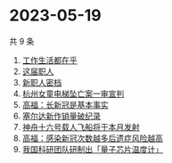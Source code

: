 # 2023-05-19

共 9 条

<!-- BEGIN ZHIHUSEARCH -->
<!-- 最后更新时间 Fri May 19 2023 05:10:08 GMT+0800 (China Standard Time) -->
1. [工作生活都在乎 ](https://www.zhihu.com/search?q=工作生活都在乎%20)
1. [这届职人 ](https://www.zhihu.com/search?q=这届职人%20)
1. [新职人密档](https://www.zhihu.com/search?q=新职人密档)
1. [杭州女童电梯坠亡案一审宣判](https://www.zhihu.com/search?q=杭州女童电梯坠亡案一审宣判)
1. [高福：长新冠是基本事实](https://www.zhihu.com/search?q=高福：长新冠是基本事实)
1. [塞尔达新作销量破纪录](https://www.zhihu.com/search?q=塞尔达新作销量破纪录)
1. [神舟十六号载人飞船将于本月发射](https://www.zhihu.com/search?q=神舟十六号载人飞船将于本月发射)
1. [高福：感染新冠次数越多后遗症风险越高](https://www.zhihu.com/search?q=高福：感染新冠次数越多后遗症风险越高)
1. [我国科研团队研制出「量子芯片温度计」](https://www.zhihu.com/search?q=我国科研团队研制出「量子芯片温度计」)
<!-- END ZHIHUSEARCH -->
